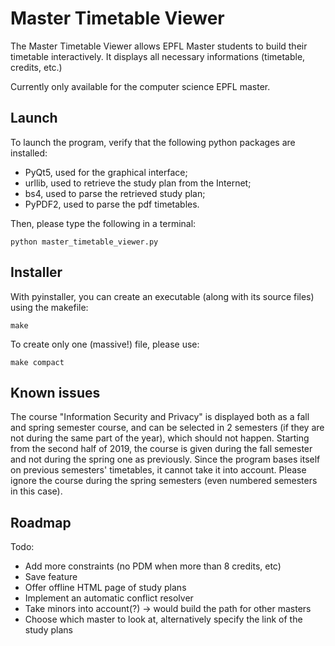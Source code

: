 # Master Timetable Viewer

The Master Timetable Viewer allows EPFL Master students to build their timetable interactively.
It displays all necessary informations (timetable, credits, etc.)

Currently only available for the computer science EPFL master.

## Launch

To launch the program, verify that the following python packages are installed:

* PyQt5, used for the graphical interface;
* urllib, used to retrieve the study plan from the Internet;
* bs4, used to parse the retrieved study plan;
* PyPDF2, used to parse the pdf timetables.

Then, please type the following in a terminal:

    python master_timetable_viewer.py

## Installer

With pyinstaller, you can create an executable (along with its source files) using the makefile:

    make

To create only one (massive!) file, please use:

    make compact

## Known issues

The course "Information Security and Privacy" is displayed both as a fall and spring semester course, and can be selected in 2 semesters (if they are not during the same part of the year), which should not happen.
Starting from the second half of 2019, the course is given during the fall semester and not during the spring one as previously.
Since the program bases itself on previous semesters' timetables, it cannot take it into account.
Please ignore the course during the spring semesters (even numbered semesters in this case).

## Roadmap

Todo:

* Add more constraints (no PDM when more than 8 credits, etc)
* Save feature
* Offer offline HTML page of study plans
* Implement an automatic conflict resolver
* Take minors into account(?) -> would build the path for other masters
* Choose which master to look at, alternatively specify the link of the study plans
